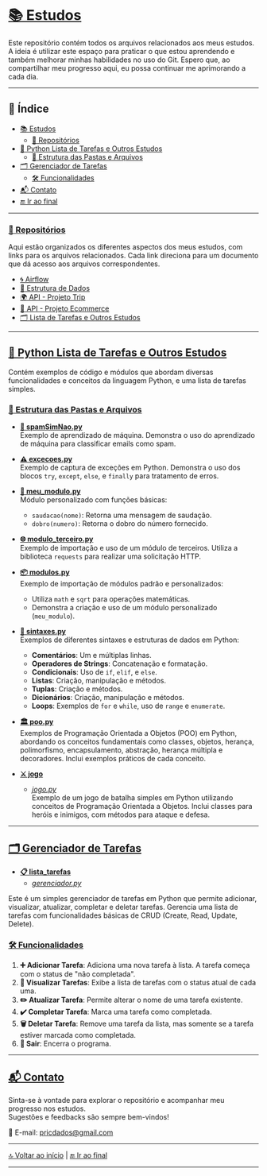 # [📚 Estudos](#estudos)

Este repositório contém todos os arquivos relacionados aos meus estudos. A ideia é utilizar este espaço para praticar o que estou aprendendo e também melhorar minhas habilidades no uso do Git. Espero que, ao compartilhar meu progresso aqui, eu possa continuar me aprimorando a cada dia.

---

## 🧭 Índice 

- [📚 Estudos](#estudos)
  - [📁 Repositórios](#repositórios)
- [🐍 Python Lista de Tarefas e Outros Estudos](#python-lista-de-tarefas-e-outros-estudos)
  - [📂 Estrutura das Pastas e Arquivos](#estrutura-das-pastas-e-arquivos)
- [🗂️ Gerenciador de Tarefas](#gerenciador-de-tarefas)
  - [🛠️ Funcionalidades](#funcionalidades)
- [📬 Contato](#contato)
- [🔚 Ir ao final](#final)

---

### [📁 Repositórios](#repositórios)

Aqui estão organizados os diferentes aspectos dos meus estudos, com links para os arquivos relacionados. Cada link direciona para um documento que dá acesso aos arquivos correspondentes.

- [🌀 Airflow](https://github.com/pricmendes/estudos/blob/main/Airflow.md)
- [🧮 Estrutura de Dados](https://github.com/pricmendes/estudos/blob/vetores_matrizes/Estrutura_de_Dados.md)
- [🌍 API - Projeto Trip](https://github.com/pricmendes/estudos/blob/trip/README.md)
- [🛒 API - Projeto Ecommerce](https://github.com/pricmendes/estudos/blob/ecommerce/README.md)
- [🗂️ Lista de Tarefas e Outros Estudos](https://github.com/pricmendes/estudos/blob/estudos/lista_tarefas_e_outros.md)

---

## [🐍 Python Lista de Tarefas e Outros Estudos](#python-lista-de-tarefas-e-outros-estudos)

Contém exemplos de código e módulos que abordam diversas funcionalidades e conceitos da linguagem Python, e uma lista de tarefas simples.

### [📂 Estrutura das Pastas e Arquivos](#estrutura-das-pastas-e-arquivos)

- **[🧠 spamSimNao.py](https://github.com/pricmendes/estudos/blob/estudos/spamSimNao.py)**  
  Exemplo de aprendizado de máquina. Demonstra o uso do aprendizado de máquina para classificar emails como spam.

- **[⚠️ excecoes.py](https://github.com/pricmendes/estudos/blob/estudos/excecoes.py)**  
  Exemplo de captura de exceções em Python. Demonstra o uso dos blocos `try`, `except`, `else`, e `finally` para tratamento de erros.

- **[🔧 meu_modulo.py](https://github.com/pricmendes/estudos/blob/estudos/meu_modulo.py)**  
  Módulo personalizado com funções básicas:
  - `saudacao(nome)`: Retorna uma mensagem de saudação.
  - `dobro(numero)`: Retorna o dobro do número fornecido.

- **[🌐 modulo_terceiro.py](https://github.com/pricmendes/estudos/blob/estudos/modulo_terceiro.py)**  
  Exemplo de importação e uso de um módulo de terceiros. Utiliza a biblioteca `requests` para realizar uma solicitação HTTP.

- **[📦 modulos.py](https://github.com/pricmendes/estudos/blob/estudos/modulos.py)**  
  Exemplo de importação de módulos padrão e personalizados:
  - Utiliza `math` e `sqrt` para operações matemáticas.
  - Demonstra a criação e uso de um módulo personalizado (`meu_modulo`).

- **[📜 sintaxes.py](https://github.com/pricmendes/estudos/blob/estudos/sintaxes.py)**  
  Exemplos de diferentes sintaxes e estruturas de dados em Python:
  - **Comentários**: Um e múltiplas linhas.
  - **Operadores de Strings**: Concatenação e formatação.
  - **Condicionais**: Uso de `if`, `elif`, e `else`.
  - **Listas**: Criação, manipulação e métodos.
  - **Tuplas**: Criação e métodos.
  - **Dicionários**: Criação, manipulação e métodos.
  - **Loops**: Exemplos de `for` e `while`, uso de `range` e `enumerate`.

- **[🏛️ poo.py](https://github.com/pricmendes/estudos/blob/estudos/poo.py)**  
  Exemplos de Programação Orientada a Objetos (POO) em Python, abordando os conceitos fundamentais como classes, objetos, herança, polimorfismo, encapsulamento, abstração, herança múltipla e decoradores. Inclui exemplos práticos de cada conceito.

- **[⚔️ jogo](https://github.com/pricmendes/estudos/tree/estudos/jogo)**  
  - *[jogo.py](https://github.com/pricmendes/estudos/blob/estudos/jogo/jogo.py)*  
  Exemplo de um jogo de batalha simples em Python utilizando conceitos de Programação Orientada a Objetos. Inclui classes para heróis e inimigos, com métodos para ataque e defesa.

---

## [🗂️ Gerenciador de Tarefas](#gerenciador-de-tarefas)

- **[📋 lista_tarefas](https://github.com/pricmendes/estudos/tree/estudos/lista_tarefas)**  
  - *[gerenciador.py](https://github.com/pricmendes/estudos/blob/estudos/lista_tarefas/gerenciador.py)*

Este é um simples gerenciador de tarefas em Python que permite adicionar, visualizar, atualizar, completar e deletar tarefas. Gerencia uma lista de tarefas com funcionalidades básicas de CRUD (Create, Read, Update, Delete).

### [🛠️ Funcionalidades](#funcionalidades)

1. **➕ Adicionar Tarefa**: Adiciona uma nova tarefa à lista. A tarefa começa com o status de "não completada".
2. **📄 Visualizar Tarefas**: Exibe a lista de tarefas com o status atual de cada uma.
3. **✏️ Atualizar Tarefa**: Permite alterar o nome de uma tarefa existente.
4. **✔️ Completar Tarefa**: Marca uma tarefa como completada.
5. **🗑️ Deletar Tarefa**: Remove uma tarefa da lista, mas somente se a tarefa estiver marcada como completada.
6. **🚪 Sair**: Encerra o programa.

---

## [📬 Contato](#contato)

Sinta-se à vontade para explorar o repositório e acompanhar meu progresso nos estudos.  
Sugestões e feedbacks são sempre bem-vindos!

📧 E-mail: [pricdados@gmail.com](mailto:pricdados@gmail.com)

---

[🔝 Voltar ao início](#-estudos) | [🔚 Ir ao final](#final)

---

<a name="final"></a>








